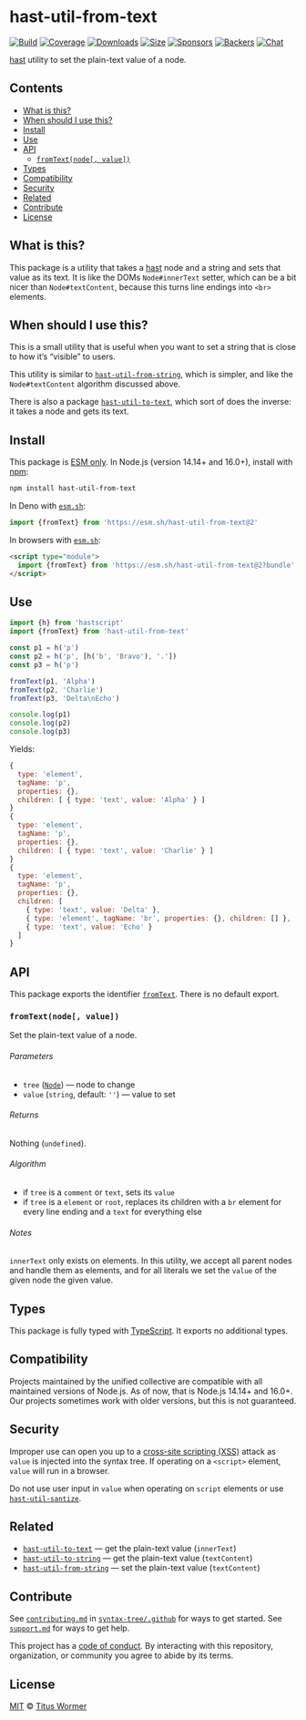 # hast-util-from-text

[![Build][build-badge]][build]
[![Coverage][coverage-badge]][coverage]
[![Downloads][downloads-badge]][downloads]
[![Size][size-badge]][size]
[![Sponsors][sponsors-badge]][collective]
[![Backers][backers-badge]][collective]
[![Chat][chat-badge]][chat]

[hast][] utility to set the plain-text value of a node.

## Contents

*   [What is this?](#what-is-this)
*   [When should I use this?](#when-should-i-use-this)
*   [Install](#install)
*   [Use](#use)
*   [API](#api)
    *   [`fromText(node[, value])`](#fromtextnode-value)
*   [Types](#types)
*   [Compatibility](#compatibility)
*   [Security](#security)
*   [Related](#related)
*   [Contribute](#contribute)
*   [License](#license)

## What is this?

This package is a utility that takes a [hast][] node and a string and sets that
value as its text.
It is like the DOMs `Node#innerText` setter, which can be a bit nicer than
`Node#textContent`, because this turns line endings into `<br>` elements.

## When should I use this?

This is a small utility that is useful when you want to set a string that is
close to how it’s “visible” to users.

This utility is similar to [`hast-util-from-string`][hast-util-from-string],
which is simpler, and like the `Node#textContent` algorithm discussed above.

There is also a package [`hast-util-to-text`][hast-util-to-text], which sort
of does the inverse: it takes a node and gets its text.

## Install

This package is [ESM only][esm].
In Node.js (version 14.14+ and 16.0+), install with [npm][]:

```sh
npm install hast-util-from-text
```

In Deno with [`esm.sh`][esmsh]:

```js
import {fromText} from 'https://esm.sh/hast-util-from-text@2'
```

In browsers with [`esm.sh`][esmsh]:

```html
<script type="module">
  import {fromText} from 'https://esm.sh/hast-util-from-text@2?bundle'
</script>
```

## Use

```js
import {h} from 'hastscript'
import {fromText} from 'hast-util-from-text'

const p1 = h('p')
const p2 = h('p', [h('b', 'Bravo'), '.'])
const p3 = h('p')

fromText(p1, 'Alpha')
fromText(p2, 'Charlie')
fromText(p3, 'Delta\nEcho')

console.log(p1)
console.log(p2)
console.log(p3)
```

Yields:

```js
{
  type: 'element',
  tagName: 'p',
  properties: {},
  children: [ { type: 'text', value: 'Alpha' } ]
}
{
  type: 'element',
  tagName: 'p',
  properties: {},
  children: [ { type: 'text', value: 'Charlie' } ]
}
{
  type: 'element',
  tagName: 'p',
  properties: {},
  children: [
    { type: 'text', value: 'Delta' },
    { type: 'element', tagName: 'br', properties: {}, children: [] },
    { type: 'text', value: 'Echo' }
  ]
}
```

## API

This package exports the identifier [`fromText`][fromtext].
There is no default export.

### `fromText(node[, value])`

Set the plain-text value of a node.

###### Parameters

*   `tree` ([`Node`][node])
    — node to change
*   `value` (`string`, default: `''`)
    — value to set

###### Returns

Nothing (`undefined`).

###### Algorithm

*   if `tree` is a `comment` or `text`, sets its `value`
*   if `tree` is a `element` or `root`, replaces its children with a `br`
    element for every line ending and a `text` for everything else

###### Notes

`innerText` only exists on elements.
In this utility, we accept all parent nodes and handle them as elements, and
for all literals we set the `value` of the given node the given value.

## Types

This package is fully typed with [TypeScript][].
It exports no additional types.

## Compatibility

Projects maintained by the unified collective are compatible with all maintained
versions of Node.js.
As of now, that is Node.js 14.14+ and 16.0+.
Our projects sometimes work with older versions, but this is not guaranteed.

## Security

Improper use can open you up to a [cross-site scripting (XSS)][xss] attack as
`value` is injected into the syntax tree.
If operating on a `<script>` element, `value` will run in a browser.

Do not use user input in `value` when operating on `script` elements or use
[`hast-util-santize`][hast-util-sanitize].

## Related

*   [`hast-util-to-text`][hast-util-to-text]
    — get the plain-text value (`innerText`)
*   [`hast-util-to-string`](https://github.com/rehypejs/rehype-minify/tree/main/packages/hast-util-to-string)
    — get the plain-text value (`textContent`)
*   [`hast-util-from-string`][hast-util-from-string]
    — set the plain-text value (`textContent`)

## Contribute

See [`contributing.md`][contributing] in [`syntax-tree/.github`][health] for
ways to get started.
See [`support.md`][support] for ways to get help.

This project has a [code of conduct][coc].
By interacting with this repository, organization, or community you agree to
abide by its terms.

## License

[MIT][license] © [Titus Wormer][author]

<!-- Definitions -->

[build-badge]: https://github.com/syntax-tree/hast-util-from-text/workflows/main/badge.svg

[build]: https://github.com/syntax-tree/hast-util-from-text/actions

[coverage-badge]: https://img.shields.io/codecov/c/github/syntax-tree/hast-util-from-text.svg

[coverage]: https://codecov.io/github/syntax-tree/hast-util-from-text

[downloads-badge]: https://img.shields.io/npm/dm/hast-util-from-text.svg

[downloads]: https://www.npmjs.com/package/hast-util-from-text

[size-badge]: https://img.shields.io/bundlephobia/minzip/hast-util-from-text.svg

[size]: https://bundlephobia.com/result?p=hast-util-from-text

[sponsors-badge]: https://opencollective.com/unified/sponsors/badge.svg

[backers-badge]: https://opencollective.com/unified/backers/badge.svg

[collective]: https://opencollective.com/unified

[chat-badge]: https://img.shields.io/badge/chat-discussions-success.svg

[chat]: https://github.com/syntax-tree/unist/discussions

[npm]: https://docs.npmjs.com/cli/install

[esm]: https://gist.github.com/sindresorhus/a39789f98801d908bbc7ff3ecc99d99c

[esmsh]: https://esm.sh

[typescript]: https://www.typescriptlang.org

[license]: license

[author]: https://wooorm.com

[health]: https://github.com/syntax-tree/.github

[contributing]: https://github.com/syntax-tree/.github/blob/main/contributing.md

[support]: https://github.com/syntax-tree/.github/blob/main/support.md

[coc]: https://github.com/syntax-tree/.github/blob/main/code-of-conduct.md

[hast]: https://github.com/syntax-tree/hast

[node]: https://github.com/syntax-tree/hast#nodes

[xss]: https://en.wikipedia.org/wiki/Cross-site_scripting

[hast-util-from-string]: https://github.com/rehypejs/rehype-minify/tree/main/packages/hast-util-from-string

[hast-util-sanitize]: https://github.com/syntax-tree/hast-util-sanitize

[hast-util-to-text]: https://github.com/syntax-tree/hast-util-to-text

[fromtext]: #fromtextnode-value
